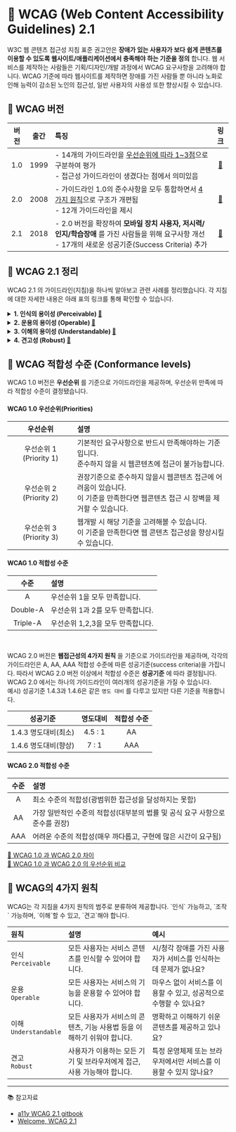 # 📑 WCAG (Web Content Accessibility Guidelines) 2.1

W3C 웹 콘텐츠 접근성 지침 표준 권고안은 **장애가 있는 사용자가 보다 쉽게 콘텐츠를 이용할 수 있도록 웹사이트/애플리케이션에서 충족해야 하는 기준을 정의** 합니다. 웹 서비스를 제작하는 사람들은 기획/디자인/개발 과정에서 WCAG 요구사항을 고려해야 합니다. WCAG 기준에 따라 웹사이트를 제작하면 장애를 가진 사람들 뿐 아니라 노화로 인해 능력이 감소된 노인의 접근성, 일반 사용자의 사용성 또한 향상시킬 수 있습니다.

## 🔎 WCAG 버전

| 버전 | 출간 | 특징                                                                                                                                                      |                링크                 |
| :--: | :--: | :-------------------------------------------------------------------------------------------------------------------------------------------------------- | :---------------------------------: |
| 1.0  | 1999 | - 14개의 가이드라인을 [우선순위에 따라 1~3점](#priority)으로 구분하여 평가<br> - 접근성 가이드라인이 생겼다는 점에서 의미있음                             | [📃](https://www.w3.org/TR/WCAG10/) |
| 2.0  | 2008 | - 가이드라인 1.0의 준수사항을 모두 통합하면서 [4가지 원칙](#principle)으로 구조가 개편됨<br>- 12개 가이드라인을 제시                                      | [📃](https://www.w3.org/TR/WCAG20/) |
| 2.1  | 2018 | - 2.0 버전을 확장하여 **모바일 장치 사용자, 저시력/인지/학습장애** 를 가진 사람들을 위해 요구사항 개선<br>- 17개의 새로운 성공기준(Success Criteria) 추가 | [📃](https://www.w3.org/TR/WCAG21/) |

## 🔎 WCAG 2.1 정리

WCAG 2.1 의 가이드라인(지침)을 하나씩 알아보고 관련 사례를 정리했습니다. 각 지침에 대한 자세한 내용은 아래 표의 링크를 통해 확인할 수 있습니다.

<details>
<summary><strong>1. 인식의 용이성 (Perceivable) <a href="./01-perceivable-kjw/">📁</a></strong></summary>

<table>
      <thead>
        <tr>
          <th>지침</th>
          <th>링크</th>
          <th>성공기준</th>
          <th>내용</th>
          <th>적합성수준</th>
          <th>2.1추가</th>
        </tr>
      </thead>
      <tbody>
        <tr>
          <td>1.1<br />대체 텍스트<br />(Text Alternatives)</td>
          <td><a href="./01-perceivable-kjw/01-text-alternatives">📁</a></td>
          <td>1.1.1</td>
          <td>Non-text Content</td>
          <td>A</td>
          <td></td>
        </tr>
      </tbody>
      <tbody>
        <tr>
          <td rowspan="18">1.2<br />시간기반 미디어<br />(Time-based Media)</td>
          <td rowspan="18"><a href="./01-perceivable-kjw/02-time-based-media">📁</a></td>
          <td>1.2.1</td>
          <td>Audio-only and Video-only (Prerecorded)</td>
          <td>A</td>
          <td></td>
        </tr>
        <tr>
          <td>1.2.2</td>
          <td>Captions (Prerecorded)</td>
          <td>A</td>
          <td></td>
        </tr>
        <tr>
          <td>1.2.3</td>
          <td>Audio Description or Media Alternative (Prerecorded)</td>
          <td>A</td>
          <td></td>
        </tr>
        <tr>
          <td>1.2.4</td>
          <td>Captions (Live)</td>
          <td>AA</td>
          <td></td>
        </tr>
        <tr>
          <td>1.2.5</td>
          <td>Audio Description (Prerecorded)</td>
          <td>AA</td>
          <td></td>
        </tr>
        <tr>
          <td>1.2.6</td>
          <td>Sign Language (Prerecorded)</td>
          <td>AAA</td>
          <td></td>
        </tr>
        <tr>
          <td>1.2.7</td>
          <td>Extended Audio Description (Prerecorded)</td>
          <td>AAA</td>
          <td></td>
        </tr>
        <tr>
          <td>1.2.8</td>
          <td>Media Alternative (Prerecorded)</td>
          <td>AAA</td>
          <td></td>
        </tr>
        <tr>
          <td>1.2.9</td>
          <td>Audio-only (Live)</td>
          <td>AAA</td>
          <td></td>
        </tr>
      </tbody>
      <tbody>
        <tr>
          <td rowspan="12">1.3<br />적응 가능<br />(Adaptable)</td>
          <td rowspan="12"><a href="./01-perceivable-kjw/03-adaptable">📁</a></td>
          <td>1.3.1</td>
          <td>Info and Relationships</td>
          <td>A</td>
          <td></td>
        </tr>
        <tr>
          <td>1.3.2</td>
          <td>Meaningful Sequence</td>
          <td>A</td>
          <td></td>
        </tr>
        <tr>
          <td>1.3.3</td>
          <td>Sensory Characteristics</td>
          <td>A</td>
          <td></td>
        </tr>
        <tr>
          <td>1.3.4</td>
          <td>Orientation</td>
          <td>AA</td>
          <td>New✨<br>모바일</td>
        </tr>
        <tr>
          <td>1.3.5</td>
          <td>Identify Input Purpose</td>
          <td>AA</td>
          <td>New✨<br>인지</td>
        </tr>
        <tr>
          <td>1.3.6</td>
          <td>Identify Purpose</td>
          <td>AAA</td>
          <td>New✨<br>인지</td>
        </tr>
      </tbody>
      <tbody>
        <tr>
          <td rowspan="26">1.4<br />식별 가능<br />(Distinguishable)</td>
          <td rowspan="26"><a href="./01-perceivable-kjw/04-distinguishable">📁</a></td>
          <td>1.4.1</td>
          <td>Use of Color</td>
          <td>A</td>
          <td></td>
        </tr>
        <tr>
          <td>1.4.2</td>
          <td>Audio Control</td>
          <td>A</td>
          <td></td>
        </tr>
        <tr>
          <td>1.4.3</td>
          <td>Contrast (Minimum)</td>
          <td>AA</td>
          <td></td>
        </tr>
        <tr>
          <td>1.4.4</td>
          <td>Resize text</td>
          <td>AA</td>
          <td></td>
        </tr>
        <tr>
          <td>1.4.5</td>
          <td>Images of Text</td>
          <td>AA</td>
          <td></td>
        </tr>
        <tr>
          <td>1.4.6</td>
          <td>Contrast (Enhanced)</td>
          <td>AAA</td>
          <td></td>
        </tr>
        <tr>
          <td>1.4.7</td>
          <td>Low or No Background Audio</td>
          <td>AAA</td>
          <td></td>
        </tr>
        <tr>
          <td>1.4.8</td>
          <td>Visual Presentation</td>
          <td>AAA</td>
          <td></td>
        </tr>
        <tr>
          <td>1.4.9</td>
          <td>Images of Text (No Exception)</td>
          <td>AAA</td>
          <td></td>
        </tr>
        <tr>
          <td>1.4.10</td>
          <td>Reflow</td>
          <td>AA</td>
          <td>New✨<br>저시력</td>
        </tr>
        <tr>
          <td>1.4.11</td>
          <td>Non-text Contrast</td>
          <td>AA</td>
          <td>New✨<br>저시력</td>
        </tr>
        <tr>
          <td>1.4.12</td>
          <td>Text Spacing</td>
          <td>AA</td>
          <td>New✨<br>저시력</td>
        </tr>
        <tr>
          <td>1.4.13</td>
          <td>Content on Hover or Focus</td>
          <td>AA</td>
          <td>New✨<br>저시력</td>
        </tr>
      </tbody>
    </table>

</details>
<details>
<summary><strong>2. 운용의 용이성 (Operable) <a href="./02-operable-cyr">📁</a></strong></summary>

<table>
      <thead>
        <tr>
          <th>지침</th>
          <th>링크</th>
          <th>성공기준</th>
          <th>내용</th>
          <th>적합성수준</th>
          <th>2.1추가</th>
        </tr>
      </thead>
      <tbody>
        <tr>
          <td rowspan="8">2.1<br />키보드 접근성<br />(Keyboard Accessible)</td>
          <td rowspan="8"><a href="./02-operable-cyr/01-keyboard-accessible">📁</a></td>
          <td>2.1.1</td>
          <td>Keyboard</td>
          <td>A</td>
          <td></td>
        </tr>
        <tr>
          <td>2.1.2</td>
          <td>No Keyboard Trap</td>
          <td>A</td>
          <td></td>
        </tr>
        <tr>
          <td>2.1.3</td>
          <td>Keyboard (No Exception)</td>
          <td>AAA</td>
          <td></td>
        </tr>
        <tr>
          <td>2.1.4</td>
          <td>Character Key Shortcuts</td>
          <td>A</td>
          <td>New✨<br>모바일</td>
        </tr>
      </tbody>
      <tbody>
        <tr>
          <td rowspan="12">2.2<br />충분한 시간<br />(Enough Time)</td>
          <td rowspan="12"><a href="./02-operable-cyr/02-enough-time">📁</a></td>
          <td>2.2.1</td>
          <td>Timing Adjustable</td>
          <td>A</td>
          <td></td>
        </tr>
        <tr>
          <td>2.2.2</td>
          <td>Pause, Stop, Hide</td>
          <td>A</td>
          <td></td>
        </tr>
        <tr>
          <td>2.2.3</td>
          <td>No Timing</td>
          <td>AAA</td>
          <td></td>
        </tr>
        <tr>
          <td>2.2.4</td>
          <td>Interruptions</td>
          <td>AAA</td>
          <td></td>
        </tr>
        <tr>
          <td>2.2.5</td>
          <td>Re-authenticating</td>
          <td>AAA</td>
          <td></td>
        </tr>
        <tr>
          <td>2.2.6</td>
          <td>Timeouts</td>
          <td>AAA</td>
          <td>New✨<br>인지</td>
        </tr>
      </tbody>
      <tbody>
        <tr>
          <td rowspan="6">2.3<br />발작 및 신체적 반응<br />(Seizures and Physical Reactions)</td>
          <td rowspan="6"><a href="./02-operable-cyr/03-seizures-and-physical-reactions">📁</a></td>
          <td>2.3.1</td>
          <td>Three Flashes or Below Threshold</td>
          <td>A</td>
          <td></td>
        </tr>
        <tr>
          <td>2.3.2</td>
          <td>Three Flashes</td>
          <td>AAA</td>
          <td></td>
        </tr>
        <tr>
          <td>2.3.3</td>
          <td>Animation from Interactions</td>
          <td>AAA</td>
          <td>New✨<br>인지</td>
        </tr>
      </tbody>
      <tbody>
        <tr>
          <td rowspan="20">2.4<br />내비게이션 기능<br />(Navigable)</td>
          <td rowspan="20"><a href="./02-operable-cyr/04-navigable">📁</a></td>
          <td>2.4.1</td>
          <td>Bypass Blocks</td>
          <td>A</td>
          <td></td>
        </tr>
        <tr>
          <td>2.4.2</td>
          <td>Page Titled</td>
          <td>A</td>
          <td></td>
        </tr>
        <tr>
          <td>2.4.3</td>
          <td>Focus Order</td>
          <td>A</td>
          <td></td>
        </tr>
        <tr>
          <td>2.4.4</td>
          <td>Link Purpose (In Context)</td>
          <td>A</td>
          <td></td>
        </tr>
        <tr>
          <td>2.4.5</td>
          <td>Multiple Ways</td>
          <td>AA</td>
          <td></td>
        </tr>
        <tr>
          <td>2.4.6</td>
          <td>Headings and Labels</td>
          <td>AA</td>
          <td></td>
        </tr>
        <tr>
          <td>2.4.7</td>
          <td>Focus Visible</td>
          <td>AA</td>
          <td></td>
        </tr>
        <tr>
          <td>2.4.8</td>
          <td>Location</td>
          <td>AAA</td>
          <td></td>
        </tr>
        <tr>
          <td>2.4.9</td>
          <td>Link Purpose (Link Only)</td>
          <td>AAA</td>
          <td></td>
        </tr>
        <tr>
          <td>2.4.10</td>
          <td>Section Headings</td>
          <td>AAA</td>
          <td></td>
        </tr>
      </tbody>
      <tbody>
        <tr>
          <td rowspan="12">2.5<br />입력 방식<br />(Input Modalities)</td>
          <td rowspan="12"><a href="./02-operable-cyr/05-input-modalities">📁</a></td>
          <td>2.5.1</td>
          <td>Pointer Gestures</td>
          <td>A</td>
          <td>New✨<br>모바일</td>
        </tr>
        <tr>
          <td>2.5.2</td>
          <td>Pointer Cancellation</td>
          <td>A</td>
          <td>New✨<br>모바일</td>
        </tr>
        <tr>
          <td>2.5.3</td>
          <td>Label in Name</td>
          <td>A</td>
          <td>New✨<br>모바일</td>
        </tr>
        <tr>
          <td>2.5.4</td>
          <td>Motion Actuation</td>
          <td>A</td>
          <td>New✨<br>모바일</td>
        </tr>
        <tr>
          <td>2.5.5</td>
          <td>Target Size</td>
          <td>AAA</td>
          <td>New✨<br>모바일</td>
        </tr>
        <tr>
          <td>2.5.6</td>
          <td>Concurrent Input Mechanisms</td>
          <td>AAA</td>
          <td>New✨<br>모바일</td>
        </tr>
      </tbody>
    </table>

</details>

<details>
<summary><strong>3. 이해의 용이성 (Understandable) <a href="./03-readable-jjh/">📁</a></strong></summary>

<table>
      <thead>
        <tr>
          <th>지침</th>
          <th>링크</th>
          <th>성공기준</th>
          <th>내용</th>
          <th>적합성수준</th>
          <th>2.1추가</th>
        </tr>
      </thead>
      <tbody>
        <tr>
          <td rowspan="12">3.1<br />가독성<br />(Readable)</td>
          <td rowspan="12"><a href="./03-readable-jjh/01-readable">📁</a></td>
          <td>3.1.1</td>
          <td>Language of Page</td>
          <td>A</td>
          <td></td>
        </tr>
        <tr>
          <td>3.1.2</td>
          <td>Language of Parts</td>
          <td>AA</td>
          <td></td>
        </tr>
        <tr>
          <td>3.1.3</td>
          <td>Unusual Words</td>
          <td>AAA</td>
          <td></td>
        </tr>
        <tr>
          <td>3.1.4</td>
          <td>Abbreviations</td>
          <td>AAA</td>
          <td></td>
        </tr>
        <tr>
          <td>3.1.5</td>
          <td>Reading Level</td>
          <td>AAA</td>
          <td></td>
        </tr>
        <tr>
          <td>3.1.6</td>
          <td>Pronunciation</td>
          <td>AAA</td>
          <td></td>
        </tr>
      </tbody>
      <tbody>
        <tr>
          <td rowspan="10">3.2<br />예측 가능성<br />(Predictable)</td>
          <td rowspan="10"><a href="./03-readable-jjh/02-predictable">📁</a></td>
          <td>3.2.1</td>
          <td>On Focus</td>
          <td>A</td>
          <td></td>
        </tr>
        <tr>
          <td>3.2.2</td>
          <td>On Input</td>
          <td>A</td>
          <td></td>
        </tr>
        <tr>
          <td>3.2.3</td>
          <td>Consistent Navigation</td>
          <td>AA</td>
          <td></td>
        </tr>
        <tr>
          <td>3.2.4</td>
          <td>Consistent Identification</td>
          <td>AA</td>
          <td></td>
        </tr>
        <tr>
          <td>3.2.5</td>
          <td>Change on Request</td>
          <td>AAA</td>
          <td></td>
        </tr>
      </tbody>
      <tbody>
        <tr>
          <td rowspan="12">3.3<br />입력 지원<br />(Input Assistance)</td>
          <td rowspan="12"><a href="./03-readable-jjh/03-input-assistance">📁</a></td>
          <td>3.3.1</td>
          <td>Error Identification</td>
          <td>A</td>
          <td></td>
        </tr>
        <tr>
          <td>3.3.2</td>
          <td>Labels or Instructions</td>
          <td>A</td>
          <td></td>
        </tr>
        <tr>
          <td>3.3.3</td>
          <td>Error Suggestion</td>
          <td>AA</td>
          <td></td>
        </tr>
        <tr>
          <td>3.3.4</td>
          <td>Error Prevention (Legal, Financial, Data)</td>
          <td>AA</td>
          <td></td>
        </tr>
        <tr>
          <td>3.3.5</td>
          <td>Help</td>
          <td>AAA</td>
          <td></td>
        </tr>
        <tr>
          <td>3.3.6</td>
          <td>Error Prevention (All)</td>
          <td>AAA</td>
          <td></td>
        </tr>
      </tbody>
    </table>
</details>

<details>
<summary><strong>4. 견고성 (Robust) <a href="./04-robust-jjh/">📁</a></strong></summary>

<table>
      <thead>
        <tr>
          <th>지침</th>
          <th>링크</th>
          <th>성공기준</th>
          <th>내용</th>
          <th>적합성수준</th>
          <th>2.1추가</th>
        </tr>
      </thead>
      <tbody>
        <tr>
          <td rowspan="6">4.1<br />호환성<br />(Compatible)</td>
          <td rowspan="6"><a href="./04-robust-jjh/01-compatible">📁</a></td>
          <td>4.1.1</td>
          <td>Parsing</td>
          <td>A</td>
          <td></td>
        </tr>
        <tr>
          <td>4.1.2</td>
          <td>Name, Role, Value</td>
          <td>A</td>
          <td></td>
        </tr>
        <tr>
          <td>4.1.3</td>
          <td>Status Messages</td>
          <td>AA</td>
          <td>New✨<br>저시력</td>
        </tr>
        <tr>
      </tbody>
    </table>
</details>

<h2 id='priority'>🔎 WCAG 적합성 수준 (Conformance levels)</h2>

WCAG 1.0 버전은 **우선순위** 를 기준으로 가이드라인을 제공하며, 우선순위 만족에 따라 적합성 수준이 결정됐습니다.

#### WCAG 1.0 우선순위(Priorities)

|        우선순위         | 설명                                                                                                                                 |
| :---------------------: | :----------------------------------------------------------------------------------------------------------------------------------- |
| 우선순위 1 (Priority 1) | 기본적인 요구사항으로 반드시 만족해야하는 기준입니다. <br>준수하지 않을 시 웹콘텐츠에 접근이 불가능합니다.                           |
| 우선순위 2 (Priority 2) | 권장기준으로 준수하지 않을시 웹콘텐츠 접근에 어려움이 있습니다. <br>이 기준을 만족한다면 웹콘텐츠 접근 시 장벽을 제거할 수 있습니다. |
| 우선순위 3 (Priority 3) | 웹개발 시 해당 기준을 고려해볼 수 있습니다. <br>이 기준을 만족한다면 웹 콘텐츠 접근성을 향상시킬 수 있습니다.                        |

#### WCAG 1.0 적합성 수준

|   수준   | 설명                              |
| :------: | :-------------------------------- |
|    A     | 우선순위 1을 모두 만족합니다.     |
| Double-A | 우선순위 1과 2를 모두 만족합니다. |
| Triple-A | 우선순위 1,2,3을 모두 만족합니다. |

<br>

WCAG 2.0 버전은 **웹접근성의 4가지 원칙** 을 기준으로 가이드라인을 제공하며, 각각의 가이드라인은 A, AA, AAA 적합성 수준에 따른 성공기준(success criteria)을 가집니다. 따라서 WCAG 2.0 버전 이상에서 적합성 수준은 **성공기준** 에 따라 결정됩니다.  
WCAG 2.0 에서는 하나의 가이드라인이 여러개의 성공기준을 가질 수 있습니다.  
예시) 성공기준 1.4.3과 1.4.6은 같은 `명도 대비` 를 다루고 있지만 다른 기준을 적용합니다.

|       성공기준       | 명도대비 | 적합성 수준 |
| :------------------: | :------: | :---------: |
| 1.4.3 명도대비(최소) | 4.5 : 1  |     AA      |
| 1.4.6 명도대비(향상) |  7 : 1   |     AAA     |

#### WCAG 2.0 적합성 수준

| 수준 | 설명                                                                         |
| :--: | :--------------------------------------------------------------------------- |
|  A   | 최소 수준의 적합성(광범위한 접근성을 달성하지는 못함)                        |
|  AA  | 가장 일반적인 수준의 적합성(대부분의 법률 및 공식 요구 사항으로 준수를 권장) |
| AAA  | 어려운 수준의 적합성(매우 까다롭고, 구현에 많은 시간이 요구됨)               |

[📌 WCAG 1.0 과 WCAG 2.0 차이 ](https://www.w3.org/WAI/WCAG20/from10/diff.php)  
[📌 WCAG 1.0 과 WCAG 2.0 의 우선순위 비교 ](https://www.w3.org/WAI/WCAG20/from10/comparison-priorities/)

<h2 id='principle'>🔎 WCAG의 4가지 원칙
</h2>
WCAG는 각 지침을 4가지 원칙의 범주로 분류하여 제공합니다.  
`인식` 가능하고, `조작` 가능하며, `이해`할 수 있고, `견고`해야 합니다.

| 원칙                       | 설명                                                                    | 예시                                                              |
| :------------------------- | :---------------------------------------------------------------------- | :---------------------------------------------------------------- |
| 인식 <br/>`Perceivable`    | 모든 사용자는 서비스 콘텐츠를 인식할 수 있어야 합니다.                  | 시/청각 장애를 가진 사용자가 서비스를 인식하는데 문제가 없나요?   |
| 운용 <br/>`Operable`       | 모든 사용자는 서비스의 기능을 운용할 수 있어야 합니다.                  | 마우스 없이 서비스를 이용할 수 있고, 성공적으로 수행할 수 있나요? |
| 이해 <br/>`Understandable` | 모든 사용자가 서비스의 콘텐츠, 기능 사용법 등을 이해하기 쉬워야 합니다. | 명확하고 이해하기 쉬운 콘텐츠를 제공하고 있나요?                  |
| 견고 <br/>`Robust`         | 사용자가 이용하는 모든 기기 및 브라우저에게 접근, 사용 가능해야 합니다. | 특정 운영체제 또는 브라우저에서만 서비스를 이용할 수 있지 않나요? |

---

📚 참고자료

- [a11y WCAG 2.1 gitbook](https://a11y.gitbook.io/wcag/)
- [Welcome, WCAG 2.1](https://knowbility.org/blog/2018/WCAG21-intro/)
